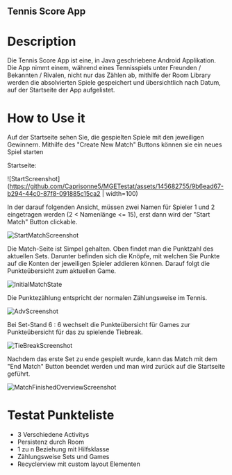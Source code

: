 ## Tennis Score App

# Description
Die Tennis Score App ist eine, in Java geschriebene Android Applikation.
Die App nimmt einem, während eines Tennisspiels unter Freunden / Bekannten / Rivalen, nicht
nur das Zählen ab, mithilfe der Room Library werden die absolvierten Spiele gespeichert und
übersichtlich nach Datum, auf der Startseite der App aufgelistet.

# How to Use it
Auf der Startseite sehen Sie, die gespielten Spiele mit den jeweiligen Gewinnern.
Mithilfe des "Create New Match" Buttons können sie ein neues Spiel starten

Startseite:

![StartScreenshot](https://github.com/Caprisonne5/MGETestat/assets/145682755/9b6ead67-b294-44c0-87f8-091885c15ca2 | width=100)

In der darauf folgenden Ansicht, müssen zwei Namen für Spieler 1 und 2 eingetragen werden (2 < Namenlänge <= 15),
erst dann wird der "Start Match" Button clickable.

![StartMatchScreenshot](https://github.com/Caprisonne5/MGETestat/assets/145682755/6900bbed-b2a6-4946-97b0-ec93ab89fdf9)

Die Match-Seite ist Simpel gehalten. Oben findet man die Punktzahl des aktuellen Sets. Darunter befinden sich
die Knöpfe, mit welchen Sie Punkte auf die Konten der jeweiligen Spieler addieren können. Darauf folgt die
Punkteübersicht zum aktuellen Game.

![InitialMatchState](https://github.com/Caprisonne5/MGETestat/assets/145682755/8e4d3a8f-d1ae-4d20-8e5a-3bae98d95b94)

Die Punktezählung entspricht der normalen Zählungsweise im Tennis.

![AdvScreenshot](https://github.com/Caprisonne5/MGETestat/assets/145682755/7336291f-59be-4c03-b5de-26ed03acbd4b)

Bei Set-Stand 6 : 6 wechselt die Punkteübersicht für Games zur Punkteübersicht für das zu spielende Tiebreak.

![TieBreakScreenshot](https://github.com/Caprisonne5/MGETestat/assets/145682755/ebb49d58-c693-4c07-926d-d83440dddcb5)

Nachdem das erste Set zu ende gespielt wurde, kann das Match mit dem "End Match" Button beendet werden und man wird zurück
auf die Startseite geführt.

![MatchFinishedOverviewScreenshot](https://github.com/Caprisonne5/MGETestat/assets/145682755/ef8fa855-5e72-426a-a3b9-0352b5c51c06)

# Testat Punkteliste
- 3 Verschiedene Activitys
- Persistenz durch Room
- 1 zu n Beziehung mit Hilfsklasse
- Zählungsweise Sets und Games
- Recyclerview mit custom layout Elementen
